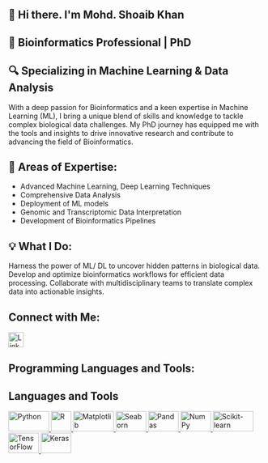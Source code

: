 ##  👋 Hi there. I'm Mohd. Shoaib Khan

## 🚀 Bioinformatics Professional | PhD

## 🔍 Specializing in Machine Learning & Data Analysis

With a deep passion for Bioinformatics and a keen expertise in Machine Learning (ML), I bring a unique blend of skills and knowledge to tackle complex biological data challenges. My PhD journey has equipped me with the tools and insights to drive innovative research and contribute to advancing the field of Bioinformatics.

## 🌟 Areas of Expertise:

* Advanced Machine Learning, Deep Learning Techniques
* Comprehensive Data Analysis
* Deployment of ML models 
* Genomic and Transcriptomic Data Interpretation
* Development of Bioinformatics Pipelines
  
## 💡 What I Do:

Harness the power of ML/ DL to uncover hidden patterns in biological data.
Develop and optimize bioinformatics workflows for efficient data processing.
Collaborate with multidisciplinary teams to translate complex data into actionable insights.

## Connect with Me:
<a href="https://www.linkedin.com/in/shoaib-khan-imt" target="_blank">
    <img src="https://cdn.jsdelivr.net/npm/simple-icons@v3/icons/linkedin.svg" alt="LinkedIn" style="width:30px;"/>
</a>


## Programming Languages and Tools:

## Languages and Tools

<p align="left">
    <a href="https://www.python.org" target="_blank">
        <img src="https://www.python.org/static/community_logos/python-logo.png" alt="Python" width="80" height="40"/>
    </a>
    <a href="https://www.r-project.org" target="_blank">
        <img src="https://www.r-project.org/logo/Rlogo.png" alt="R" width="40" height="40"/>
    </a>
    <a href="https://matplotlib.org/" target="_blank">
        <img src="https://matplotlib.org/stable/_static/images/logo2.svg" alt="Matplotlib" width="80" height="40"/>
    </a>
    <a href="https://seaborn.pydata.org/" target="_blank">
        <img src="https://seaborn.pydata.org/_images/logo-tall-lightbg.svg" alt="Seaborn" width="60" height="40"/>
    </a>
    <a href="https://pandas.pydata.org/" target="_blank">
        <img src="https://pandas.pydata.org/static/img/pandas_white.svg" alt="Pandas" width="60" height="40"/>
    </a>
    <a href="https://numpy.org/" target="_blank">
        <img src="https://numpy.org/images/logo.svg" alt="NumPy" width="60" height="40"/>
    </a>
    <a href="https://scikit-learn.org/" target="_blank">
        <img src="https://scikit-learn.org/stable/_static/scikit-learn-logo-small.png" alt="Scikit-learn" width="80" height="40"/>
    </a>
    <a href="https://www.tensorflow.org/" target="_blank">
        <img src="https://www.tensorflow.org/images/tf_logo_social.png" alt="TensorFlow" width="60" height="40"/>
    </a>
    <a href="https://keras.io/" target="_blank">
        <img src="https://upload.wikimedia.org/wikipedia/commons/a/ae/Keras_logo.svg" alt="Keras" width="60" height="40"/>
    </a>
</p>

